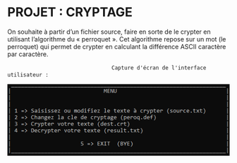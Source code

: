 # PROJET : CRYPTAGE

On souhaite à partir d’un fichier source, faire en sorte de le crypter en utilisant l’algorithme du « perroquet ».
Cet algorithme repose sur un mot (le perroquet) qui permet de crypter en calculant la différence ASCII caractère par caractère.
 
                                     Capture d'écran de l'interface utilisateur : 
![](https://github.com/Mohamed-Ahmed-Khaireh/Algorithms-C-/blob/master/Capture%20d%E2%80%99%C3%A9cran%20(77).png)
